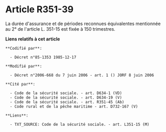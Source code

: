 # Article R351-39

La durée d'assurance et de périodes reconnues équivalentes mentionnée au 2° de l'article L. 351-15 est fixée à 150
trimestres.

**Liens relatifs à cet article**

	**Codifié par**:

	  - Décret n°85-1353 1985-12-17

	**Modifié par**:

	  - Décret n°2006-668 du 7 juin 2006 - art. 1 () JORF 8 juin 2006

	**Cité par**:

	  - Code de la sécurité sociale. - art. D634-1 (VD)
	  - Code de la sécurité sociale. - art. D634-19 (V)
	  - Code de la sécurité sociale. - art. R351-45 (Ab)
	  - Code rural et de la pêche maritime - art. D732-167 (V)

	**Liens**:

	  - TXT_SOURCE: Code de la sécurité sociale. - art. L351-15 (M)
